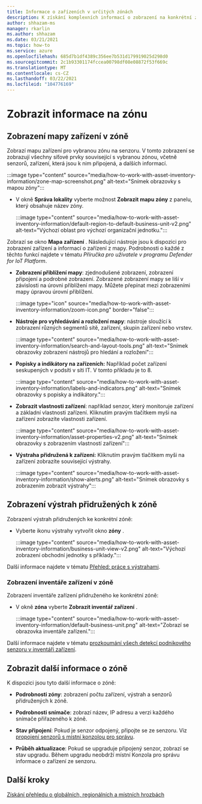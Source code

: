 ```yaml
---
title: Informace o zařízeních v určitých zónách
description: K získání komplexních informací o zobrazení na konkrétní zónu použijte místní konzolu pro správu.
author: shhazam-ms
manager: rkarlin
ms.author: shhazam
ms.date: 03/21/2021
ms.topic: how-to
ms.service: azure
ms.openlocfilehash: 685d7b1df4389c356ee7b531d179919025d298d0
ms.sourcegitcommit: 2c1b93301174fccea00798df08e08872f53f669c
ms.translationtype: MT
ms.contentlocale: cs-CZ
ms.lasthandoff: 03/22/2021
ms.locfileid: "104776169"
---
```

# <a name="view-information-per-zone"></a>Zobrazit informace na zónu


## <a name="view-a-device-map-for-a-zone"></a>Zobrazení mapy zařízení v zóně

Zobrazí mapu zařízení pro vybranou zónu na senzoru. V tomto zobrazení se zobrazují všechny síťové prvky související s vybranou zónou, včetně senzorů, zařízení, která jsou k nim připojená, a dalších informací.

:::image type="content" source="media/how-to-work-with-asset-inventory-information/zone-map-screenshot.png" alt-text="Snímek obrazovky s mapou zóny":::


- V okně **Správa lokality** vyberte možnost **Zobrazit mapu zóny** z panelu, který obsahuje název zóny.

  :::image type="content" source="media/how-to-work-with-asset-inventory-information/default-region-to-default-business-unit-v2.png" alt-text="Výchozí oblast pro výchozí organizační jednotku.":::

Zobrazí se okno **Mapa zařízení** . Následující nástroje jsou k dispozici pro zobrazení zařízení a informací o zařízení z mapy. Podrobnosti o každé z těchto funkcí najdete v tématu *Příručka pro uživatele v programu Defender for IoT Platform*.

- **Zobrazení přiblížení mapy**: zjednodušené zobrazení, zobrazení připojení a podrobné zobrazení. Zobrazené zobrazení mapy se liší v závislosti na úrovni přiblížení mapy. Můžete přepínat mezi zobrazeními mapy úpravou úrovní přiblížení.

  :::image type="icon" source="media/how-to-work-with-asset-inventory-information/zoom-icon.png" border="false":::

- **Nástroje pro vyhledávání a rozložení mapy**: nástroje sloužící k zobrazení různých segmentů sítě, zařízení, skupin zařízení nebo vrstev.

  :::image type="content" source="media/how-to-work-with-asset-inventory-information/search-and-layout-tools.png" alt-text="Snímek obrazovky zobrazení nástrojů pro hledání a rozložení":::

- **Popisky a indikátory na zařízeních:** Například počet zařízení seskupených v podsíti v síti IT. V tomto příkladu je to 8.

  :::image type="content" source="media/how-to-work-with-asset-inventory-information/labels-and-indicators.png" alt-text="Snímek obrazovky s popisky a indikátory.":::

- **Zobrazit vlastnosti zařízení**: například senzor, který monitoruje zařízení a základní vlastnosti zařízení. Kliknutím pravým tlačítkem myši na zařízení zobrazíte vlastnosti zařízení.

  :::image type="content" source="media/how-to-work-with-asset-inventory-information/asset-properties-v2.png" alt-text="Snímek obrazovky s zobrazením vlastností zařízení":::

- **Výstraha přidružená k zařízení:** Kliknutím pravým tlačítkem myši na zařízení zobrazíte související výstrahy.

  :::image type="content" source="media/how-to-work-with-asset-inventory-information/show-alerts.png" alt-text="Snímek obrazovky s zobrazením zobrazit výstrahy":::

## <a name="view-alerts-associated-with-a-zone"></a>Zobrazení výstrah přidružených k zóně

Zobrazení výstrah přidružených ke konkrétní zóně:

- Vyberte ikonu výstrahy vytvořit okno **zóny** . 

  :::image type="content" source="media/how-to-work-with-asset-inventory-information/business-unit-view-v2.png" alt-text="Výchozí zobrazení obchodní jednotky s příklady.":::

Další informace najdete v tématu [Přehled: práce s výstrahami](how-to-work-with-alerts-on-premises-management-console.md).

### <a name="view-the-device-inventory-of-a-zone"></a>Zobrazení inventáře zařízení v zóně

Zobrazení inventáře zařízení přidruženého ke konkrétní zóně:

- V okně **zóna** vyberte **Zobrazit inventář zařízení** .

  :::image type="content" source="media/how-to-work-with-asset-inventory-information/default-business-unit.png" alt-text="Zobrazí se obrazovka inventáře zařízení.":::

Další informace najdete v tématu [prozkoumání všech detekcí podnikového senzoru v inventáři zařízení](how-to-investigate-all-enterprise-sensor-detections-in-a-device-inventory.md).

## <a name="view-additional-zone-information"></a>Zobrazit další informace o zóně

K dispozici jsou tyto další informace o zóně:

- **Podrobnosti zóny**: zobrazení počtu zařízení, výstrah a senzorů přidružených k zóně.

- **Podrobnosti snímače**: zobrazí název, IP adresu a verzi každého snímače přiřazeného k zóně.

- **Stav připojení**: Pokud je senzor odpojený, připojte se ze senzoru. Viz [propojení senzorů s místní konzolou pro správu](how-to-activate-and-set-up-your-on-premises-management-console.md#connect-sensors-to-the-on-premises-management-console). 

- **Průběh aktualizace**: Pokud se upgraduje připojený senzor, zobrazí se stav upgradu. Během upgradu neobdrží místní Konzola pro správu informace o zařízení ze senzoru.

## <a name="next-steps"></a>Další kroky

[Získání přehledu o globálních, regionálních a místních hrozbách](how-to-gain-insight-into-global-regional-and-local-threats.md)
